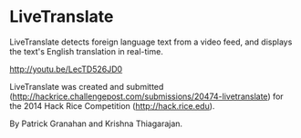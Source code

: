LiveTranslate
=============
LiveTranslate detects foreign language text from a video feed, and displays the text's English translation in real-time.

http://youtu.be/LecTD526JD0

LiveTranslate was created and submitted (http://hackrice.challengepost.com/submissions/20474-livetranslate) for the 2014 Hack Rice Competition (http://hack.rice.edu).

By Patrick Granahan and Krishna Thiagarajan.
